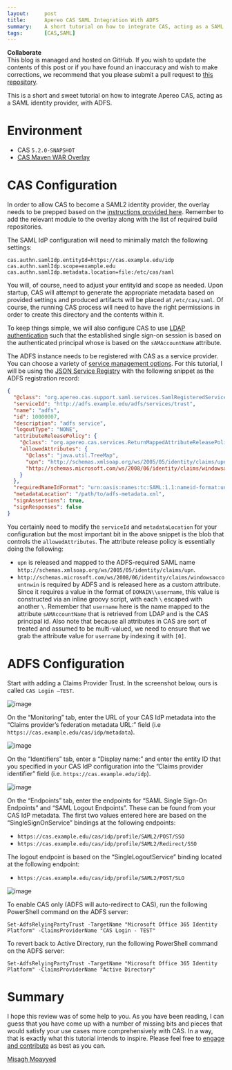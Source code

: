 ```yaml
---
layout:     post
title:      Apereo CAS SAML Integration With ADFS
summary:    A short tutorial on how to integrate CAS, acting as a SAML identity provider, with ADFS.
tags:       [CAS,SAML]
---
```


<div class="alert alert-success">
  <strong>Collaborate</strong><br/>This blog is managed and hosted on GitHub. If you wish to update the contents of this post or if you have found an inaccuracy and wish to make corrections, we recommend that you please submit a pull request to <a href="https://github.com/apereo/apereo.github.io">this repository</a>.
</div>

This is a short and sweet tutorial on how to integrate Apereo CAS, acting as a SAML identity provider, with ADFS.
 
# Environment

- CAS `5.2.0-SNAPSHOT`
- [CAS Maven WAR Overlay](https://github.com/apereo/cas-overlay-template)

# CAS Configuration

In order to allow CAS to become a SAML2 identity provider, the overlay needs to be prepped based on the [instructions provided here](https://apereo.github.io/cas/development/installation/Configuring-SAML2-Authentication.html). Remember to add the relevant module to the overlay along with the list of required build repositories. 

The SAML IdP configuration will need to minimally match the following settings:

```properties
cas.authn.samlIdp.entityId=https://cas.example.edu/idp
cas.authn.samlIdp.scope=example.edu
cas.authn.samlIdp.metadata.location=file:/etc/cas/saml
```

You will, of course, need to adjust your entityId and scope as needed. Upon startup, CAS will attempt to generate the appropriate metadata based on provided settings and produced artifacts will be placed at `/etc/cas/saml`. Of course, the running CAS process will need to have the right permissions in order to create this directory and the contents within it.

To keep things simple, we will also configure CAS to use [LDAP authentication](https://apereo.github.io/cas/development/installation/LDAP-Authentication.html) such that the established single sign-on session is based on the authenticated principal whose is based on the `sAMAccountName` attribute.

The ADFS instance needs to be registered with CAS as a service provider. You can choose a variety of [service management options](https://apereo.github.io/cas/development/installation/Service-Management.html). For this tutorial, I will be using the [JSON Service Registry](https://apereo.github.io/cas/development/installation/JSON-Service-Management.html) with the following snippet as the ADFS registration record:

```json
{
  "@class": "org.apereo.cas.support.saml.services.SamlRegisteredService",
  "serviceId": "http://adfs.example.edu/adfs/services/trust",
  "name": "adfs",
  "id": 10000007,
  "description": "adfs service",
  "logoutType": "NONE",
  "attributeReleasePolicy": {
    "@class": "org.apereo.cas.services.ReturnMappedAttributeReleasePolicy",
    "allowedAttributes": {
      "@class": "java.util.TreeMap",
      "upn": "http://schemas.xmlsoap.org/ws/2005/05/identity/claims/upn",
      "http://schemas.microsoft.com/ws/2008/06/identity/claims/windowsaccountname": "groovy { return 'DOMAIN\\\\' + attributes['username'][0] }"
    }
  },
  "requiredNameIdFormat": "urn:oasis:names:tc:SAML:1.1:nameid-format:unspecified",
  "metadataLocation": "/path/to/adfs-metadata.xml",
  "signAssertions": true,
  "signResponses": false
}
```

You certainly need to modify the `serviceId` and `metadataLocation` for your configuration but the most important bit in the above snippet is the blob that controls the `allowedAttributes`. The attribute release policy is essentially doing the following:

- `upn` is released and mapped to the ADFS-required SAML name `http://schemas.xmlsoap.org/ws/2005/05/identity/claims/upn`.
-    `http://schemas.microsoft.com/ws/2008/06/identity/claims/windowsaccountnwin` is required by ADFS and is released here as a custom attribute. Since it requires a value in the format of `DOMAIN\\username`, this value is constructed via an inline groovy script, with each `\` escaped with another `\`. Remember that `username` here is the name mapped to the attribute `sAMAccountName` that is retrieved from LDAP and is the CAS principal id. Also note that because all attributes in CAS are sort of treated and assumed to be multi-valued, we need to ensure that we grab the attribute value for `username` by indexing it with `[0]`.

# ADFS Configuration

Start with adding a Claims Provider Trust. In the screenshot below, ours is called `CAS Login –TEST`.

![image](https://user-images.githubusercontent.com/1205228/33142854-1222951c-cf75-11e7-8921-79f38283ffaa.png)

On the “Monitoring” tab, enter the URL of your CAS IdP metadata into the “Claims provider’s federation metadata URL:” field (i.e `https://cas.example.edu/cas/idp/metadata`).

![image](https://user-images.githubusercontent.com/1205228/33142888-2ef45d88-cf75-11e7-877c-17fb83758b57.png)

On the “Identifiers” tab, enter a “Display name:” and enter the entity ID that you specified in your CAS IdP configuration into the ”Claims provider identifier” field (i.e. `https://cas.example.edu/idp`).

![image](https://user-images.githubusercontent.com/1205228/33142917-45d59bc0-cf75-11e7-9a60-407f70b4dd76.png)

On the “Endpoints” tab, enter the endpoints for “SAML Single Sign-On Endpoints” and “SAML Logout Endpoints”. These can be found from your CAS IdP metadata. The first two values entered here are based on the “SingleSignOnService” bindings at the following endpoints:

- `https://cas.example.edu/cas/idp/profile/SAML2/POST/SSO`
- `https://cas.example.edu/cas/idp/profile/SAML2/Redirect/SSO`

The logout endpoint is based on the “SingleLogoutService” binding located at the following endpoint:

- `https://cas.example.edu/cas/idp/profile/SAML2/POST/SLO`

![image](https://user-images.githubusercontent.com/1205228/33142928-57e82dc8-cf75-11e7-9ef8-2d22b0f9f3f0.png)

To enable CAS only (ADFS will auto-redirect to CAS), run the following PowerShell command on the ADFS server:

`Set-AdfsRelyingPartyTrust -TargetName "Microsoft Office 365 Identity Platform" -ClaimsProviderName "CAS Login - TEST"`

To revert back to Active Directory, run the following PowerShell command on the ADFS server:

`Set-AdfsRelyingPartyTrust -TargetName "Microsoft Office 365 Identity Platform" -ClaimsProviderName "Active Directory"`

# Summary

I hope this review was of some help to you. As you have been reading, I can guess that you have come up with a number of missing bits and pieces that would satisfy your use cases more comprehensively with CAS. In a way, that is exactly what this tutorial intends to inspire. Please feel free to [engage and contribute](https://apereo.github.io/cas/developer/Contributor-Guidelines.html) as best as you can.

[Misagh Moayyed](https://twitter.com/misagh84)
